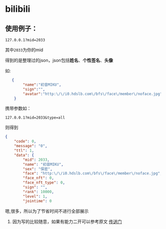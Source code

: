 # bilibili

## 使用例子：

``` url
127.0.0.1?mid=2033
```
其中<code>2033</code>为你的mid

得到的是整理过的json，json包括<b>姓名</b>、<b>个性签名</b>、<b>头像</b>

如:
``` json
   {
        "name":"初音MIKU",
        "sign":"",
        "avatar":"http:\/\/i0.hdslb.com\/bfs\/face\/member\/noface.jpg"
    }
```

携带参数如：
``` url
127.0.0.1?mid=2033&type=all
```

则得到
``` json
{
	"code": 0,
	"message": "0",
	"ttl": 1,
	"data": {
		"mid": 2033,
		"name": "初音MIKU",
		"sex": "保密",
		"face": "http:\/\/i0.hdslb.com\/bfs\/face\/member\/noface.jpg",
		"face_nft": 0,
		"face_nft_type": 0,
		"sign": "",
		"rank": 10000,
		"level": 1,
		"jointime": 0
```
嗯,很多，所以为了节省时间不进行全部展示



1. 因为写的比较随意，如果有能力二开可以参考原文
<a href="https://www.bilibili.com/read/cv3430609/">传送门</a>
